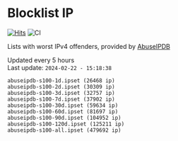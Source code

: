 # Blocklist IP

[![Hits](https://hits.seeyoufarm.com/api/count/incr/badge.svg?url=https%3A%2F%2Fgithub.com%2Fborestad%2Fblocklist-ip%2F&count_bg=%2379C83D&title_bg=%23555555&icon=&icon_color=%23E7E7E7&title=hits&edge_flat=false)](https://hits.seeyoufarm.com)  ![CI](https://img.shields.io/github/workflow/status/borestad/blocklist-ip/CI?style=flat-square)

Lists with worst IPv4 offenders, provided by [AbuseIPDB](https://www.abuseipdb.com/)

<!-- FOOTER-PLACEHOLDER -->
Updated every 5 hours<br>
Last update: `2024-02-22 - 15:18:38`
```
abuseipdb-s100-1d.ipset (26468 ip)
abuseipdb-s100-2d.ipset (30309 ip)
abuseipdb-s100-3d.ipset (32757 ip)
abuseipdb-s100-7d.ipset (37902 ip)
abuseipdb-s100-30d.ipset (59634 ip)
abuseipdb-s100-60d.ipset (81697 ip)
abuseipdb-s100-90d.ipset (104952 ip)
abuseipdb-s100-120d.ipset (125211 ip)
abuseipdb-s100-all.ipset (479692 ip)
```

